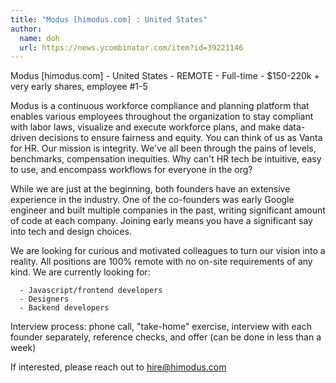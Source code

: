 ```yaml
---
title: "Modus [himodus.com] : United States"
author:
  name: doh
  url: https://news.ycombinator.com/item?id=39221146
---
```

Modus [himodus.com] - United States - REMOTE - Full-time - $150-220k + very early shares, employee #1-5

Modus is a continuous workforce compliance and planning platform that enables various employees throughout the organization to stay compliant with labor laws, visualize and execute workforce plans, and make data-driven decisions to ensure fairness and equity. You can think of us as Vanta for HR. Our mission is integrity. We&#x27;ve all been through the pains of levels, benchmarks, compensation inequities. Why can&#x27;t HR tech be intuitive, easy to use, and encompass workflows for everyone in the org?

While we are just at the beginning, both founders have an extensive experience in the industry. One of the co-founders was early Google engineer and built multiple companies in the past, writing significant amount of code at each company. Joining early means you have a significant say into tech and design choices.

We are looking for curious and motivated colleagues to turn our vision into a reality. All positions are 100% remote with no on-site requirements of any kind. We are currently looking for:

<pre><code>  - Javascript&#x2F;frontend developers
  - Designers
  - Backend developers
</code></pre>
Interview process: phone call, &quot;take-home&quot; exercise, interview with each founder separately, reference checks, and offer (can be done in less than a week)

If interested, please reach out to hire@himodus.com
